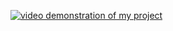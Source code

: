 [![video demonstration of my project](http://polyclubs.ulti.eu.org/images/Capture.PNG)](https://www.youtube.com/watch?v=HDCFT95Z4BY)
